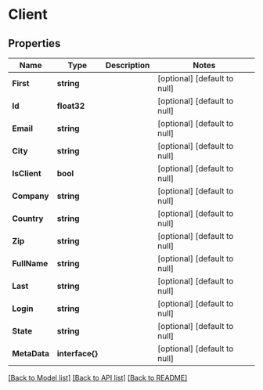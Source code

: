 # Client

## Properties
Name | Type | Description | Notes
------------ | ------------- | ------------- | -------------
**First** | **string** |  | [optional] [default to null]
**Id** | **float32** |  | [optional] [default to null]
**Email** | **string** |  | [optional] [default to null]
**City** | **string** |  | [optional] [default to null]
**IsClient** | **bool** |  | [optional] [default to null]
**Company** | **string** |  | [optional] [default to null]
**Country** | **string** |  | [optional] [default to null]
**Zip** | **string** |  | [optional] [default to null]
**FullName** | **string** |  | [optional] [default to null]
**Last** | **string** |  | [optional] [default to null]
**Login** | **string** |  | [optional] [default to null]
**State** | **string** |  | [optional] [default to null]
**MetaData** | **interface{}** |  | [optional] [default to null]

[[Back to Model list]](../README.md#documentation-for-models) [[Back to API list]](../README.md#documentation-for-api-endpoints) [[Back to README]](../README.md)


